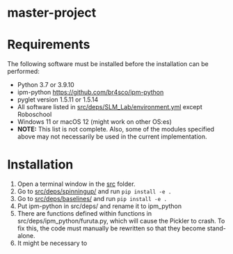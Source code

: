 # master-project

# Requirements
The following software must be installed before the installation can be performed:
- Python 3.7 or 3.9.10 
- ipm-python https://github.com/br4sco/ipm-python
- pyglet version 1.5.11 or 1.5.14
- All software listed in [src/deps/SLM_Lab/environment.yml](src/deps/SLM_Lab/environment.yml) except Roboschool
- Windows 11 or macOS 12 (might work on other OS:es)
- **NOTE:** This list is not complete. Also, some of the modules specified above may not necessarily be used in the current implementation.

# Installation
1. Open a terminal window in the [src]() folder.
2. Go to [src/deps/spinningup/](src/deps/spinningup/) and run `pip install -e .`
3. Go to [src/deps/baselines/](src/deps/baselines/) and run `pip install -e .`
4. Put ipm-python in src/deps/ and rename it to ipm_python
5. There are functions defined within functions in src/deps/ipm_python/furuta.py, which will cause the Pickler to crash. To fix this, the code must manually be rewritten so that they become stand-alone.
6. It might be necessary to 